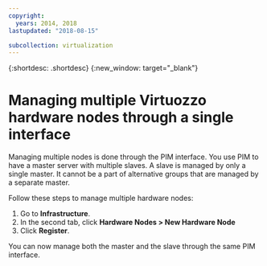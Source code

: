 ```yaml
---
copyright:
  years: 2014, 2018
lastupdated: "2018-08-15"

subcollection: virtualization
---
```

{:shortdesc: .shortdesc}
{:new_window: target="_blank"}

# Managing multiple Virtuozzo hardware nodes through a single interface

Managing multiple nodes is done through the PIM interface. You use PIM to have a master server with multiple slaves. A slave is managed by only a single master. It cannot be a part of alternative groups that are managed by a separate master.

Follow these steps to manage multiple hardware nodes:

1. Go to **Infrastructure**.
2. In the second tab, click **Hardware Nodes > New Hardware Node**
3. Click **Register**.

You can now manage both the master and the slave through the same PIM interface.
